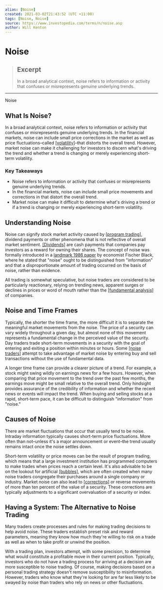 ```yaml
---
alias: [Noise]
created: 2021-03-02T21:43:52 (UTC +11:00)
tags: [Noise, Noise]
source: https://www.investopedia.com/terms/n/noise.asp
author: Will Kenton
---
```


# Noise

> ## Excerpt
> In a broad analytical context, noise refers to information or activity that confuses or misrepresents genuine underlying trends.

---

Noise
## What Is Noise?

In a broad analytical context, noise refers to information or activity that confuses or misrepresents genuine underlying trends. In the financial markets, noise can include small price corrections in the market as well as price fluctuations–called [[volatility]](https://www.investopedia.com/terms/v/volatility.asp)–that distorts the overall trend. However, market noise can make it challenging for investors to discern what's driving the trend and whether a trend is changing or merely experiencing short-term volatility.

### Key Takeaways

-   Noise refers to information or activity that confuses or misrepresents genuine underlying trends.
-   In the financial markets, noise can include small price movements and corrections in that distort the overall trend.
-   Market noise can make it difficult to determine what's driving a trend or if a trend is changing or merely experiencing short-term volatility.

## Understanding Noise

Noise can signify stock market activity caused by [[program trading]](https://www.investopedia.com/terms/p/programtrading.asp), dividend payments or other phenomena that is not reflective of overall market sentiment. [[Dividends]](https://www.investopedia.com/terms/d/dividend.asp) are cash payments that companies pay investors as a reward for owning their shares. The concept of noise was formally introduced in a [landmark 1986 paper](http://www.e-m-h.org/Blac86.pdf) by economist Fischer Black, where he stated that "noise" ought to be distinguished from "information" and that a disproportionate amount of trading occurred on the basis of noise, rather than evidence.

All trading is somewhat speculative, but noise traders are considered to be particularly reactionary, relying on trending news, apparent surges or declines in prices or word of mouth rather than the [[fundamental analysis]](https://www.investopedia.com/terms/f/fundamentalanalysis.asp) of companies.

## Noise and Time Frames

Typically, the shorter the time frame, the more difficult it is to separate the meaningful market movements from the noise. The price of a security can vary widely throughout a given day, but almost none of this movement represents a fundamental change in the perceived value of the security. Day traders trade short-term movements in a security with the goal of entering and exiting a position within minutes or hours. Some [[noise traders]](https://www.investopedia.com/terms/n/noisetrader.asp) attempt to take advantage of market noise by entering buy and sell transactions without the use of fundamental data. 

A longer time frame can provide a clearer picture of a trend. For example, a stock might swing wildly on earnings news for a few hours. However, when comparing that price movement to the trend over the past few months, the earnings move might be small relative to the overall trend. Only hindsight provides assurance of the credibility of information and whether the recent news or events will impact the trend. When buying and selling stocks at a rapid, short-term pace, it can be difficult to distinguish "information" from "noise."

## Causes of Noise

There are market fluctuations that occur that usually tend to be noise. Intraday information typically causes short-term price fluctuations. More often than not–unless it's a major announcement or event–the trend usually remains intact once the noise settles down.

Short-term volatility or price moves can be the result of program trading, which means that a large investment institution has programmed computers to make trades when prices reach a certain level. It's also advisable to be on the lookout for artificial [[bubbles]](https://www.investopedia.com/terms/b/bubble.asp), which are often created when many noise traders congregate their purchases around a single company or industry. Market noise can also lead to [[corrections]](https://www.investopedia.com/terms/c/correction.asp) or reverse movements of more than ten percent of the value of a security. These corrections are typically adjustments to a significant overvaluation of a security or index.

## Having a System: The Alternative to Noise Trading

Many traders create processes and rules for making trading decisions to help avoid noise. These traders establish preset risk and reward parameters, meaning they know how much they're willing to risk on a trade as well as when to take profit or unwind the position.

With a trading plan, investors attempt, with some precision, to determine what would constitute a profitable move in their current position. Typically, investors who do not have a trading process for arriving at a decision are more susceptible to noise trading. Of course, making decisions based on a personal trading strategy doesn't remove susceptibility to misinformation. However, traders who know what they're looking for are far less likely to be swayed by noise than traders who rely on news or other fluctuations.
